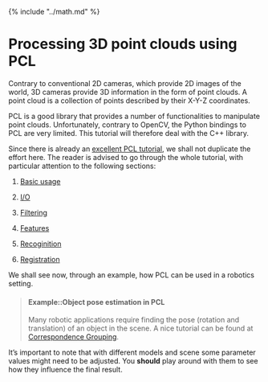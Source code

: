 {% include "../math.md" %}

# Processing 3D point clouds using PCL

Contrary to conventional 2D cameras, which provide 2D images of the
world, 3D cameras provide 3D information in the form of point
clouds. A point cloud is a collection of points described by their
X-Y-Z coordinates.

PCL is a good library that provides a number of functionalities to
manipulate point clouds. Unfortunately, contrary to OpenCV, the Python
bindings to PCL are very limited. This tutorial will therefore deal
with the C++ library. 

Since there is already an [excellent PCL tutorial](http://pointclouds.org/documentation/tutorials/), we shall not
duplicate the effort here. The reader is advised to go through the
whole tutorial, with particular attention to the following
sections:

1. [Basic usage](http://pointclouds.org/documentation/tutorials/#basic-usage)

2. [I/O](http://pointclouds.org/documentation/tutorials/#i-o)

3. [Filtering](http://pointclouds.org/documentation/tutorials/#filtering-tutorial)

4. [Features](http://pointclouds.org/documentation/tutorials/#features-tutorial)

5. [Recoginition](http://pointclouds.org/documentation/tutorials/#recognition-tutorial)

6. [Registration](http://pointclouds.org/documentation/tutorials/#registration-tutorial)


We shall see now, through an example, how PCL can be
used in a robotics setting.

> #### Example::Object pose estimation in PCL
> Many robotic applications require finding the pose (rotation
> and translation) of an object in the scene. A nice tutorial can be
> found at
> [Correspondence Grouping](http://pointclouds.org/documentation/tutorials/alignment_prerejective.php#alignment-prerejective).
>
It’s important to note that with different models and scene some parameter values might need to be adjusted. You **should** play around with them to see how they influence the final result.
